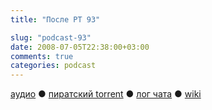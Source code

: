 ```yaml
---
title: "После РТ 93"

slug: "podcast-93"
date: 2008-07-05T22:38:00+03:00
comments: true
categories: podcast
---
```

[аудио](http://cdn.radio-t.com/rt93post.mp3) ● [пиратский torrent](http://pirates.radio-t.com/torrents/rt93post.mp3.torrent) ● [лог чата](http://chat.radio-t.com/logs/radio-t-93.html) ● [wiki](http://wiki.radio-t.com/%D0%9F%D0%BE%D1%81%D0%BB%D0%B5_%D0%A0%D0%A2_93)<audio src="http://cdn.radio-t.com/rt93post.mp3" preload="none">
